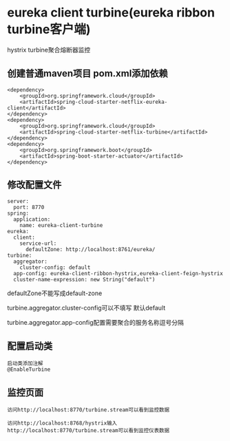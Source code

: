 # eureka client turbine(eureka ribbon turbine客户端)

hystrix turbine聚合熔断器监控

## 创建普通maven项目 pom.xml添加依赖

    <dependency>
        <groupId>org.springframework.cloud</groupId>
        <artifactId>spring-cloud-starter-netflix-eureka-client</artifactId>
    </dependency>
    <dependency>
        <groupId>org.springframework.cloud</groupId>
        <artifactId>spring-cloud-starter-netflix-turbine</artifactId>
    </dependency>
    <dependency>
        <groupId>org.springframework.boot</groupId>
        <artifactId>spring-boot-starter-actuator</artifactId>
    </dependency>
 
## 修改配置文件

    server:
      port: 8770
    spring:
      application:
        name: eureka-client-turbine
    eureka:
      client:
        service-url:
          defaultZone: http://localhost:8761/eureka/
    turbine:
      aggregator:
        cluster-config: default
      app-config: eureka-client-ribbon-hystrix,eureka-client-feign-hystrix
      cluster-name-expression: new String("default")

defaultZone不能写成default-zone

turbine.aggregator.cluster-config可以不填写 默认default

turbine.aggregator.app-config配置需要聚合的服务名称逗号分隔

## 配置启动类

    启动类添加注解
    @EnableTurbine

## 监控页面

    访问http://localhost:8770/turbine.stream可以看到监控数据
    
    访问http://localhost:8768/hystrix输入http://localhost:8770/turbine.stream可以看到监控仪表数据